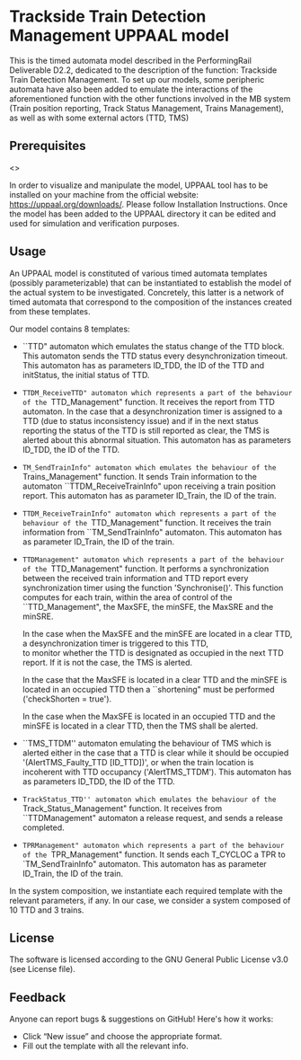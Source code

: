 # Trackside Train Detection Management UPPAAL model
This is the timed automata model described in the PerformingRail Deliverable D2.2, dedicated to the description of the function: Trackside Train Detection Management.
To set up our models, some peripheric automata have also been added to emulate the interactions of the aforementioned function with the other functions involved in the MB system (Train position reporting, Track Status Management, Trains Management), as well as with some external actors (TTD, TMS)

## Prerequisites
<<tools to install>>

In order to visualize and manipulate the model, UPPAAL tool has to be installed on your machine from the official website: https://uppaal.org/downloads/. Please follow Installation Instructions. 
Once the model has been added to the UPPAAL directory it can be edited and used for simulation and verification purposes.

## Usage

An UPPAAL model is constituted of various timed automata templates (possibly parameterizable) that can be instantiated to establish the model of the actual system to be investigated.
 Concretely, this latter is a network of timed automata that correspond to the composition of the instances created from these templates. 

Our model contains 8 templates:

- ``TTD" automaton which emulates the status change of the TTD block. This automaton sends the TTD status every desynchronization timeout.
	This automaton has as parameters ID_TDD, the ID of the TTD and initStatus, the initial status of TTD.

- ``TTDM_ReceiveTTD" automaton which represents a part of the behaviour of the ``TTD_Management" function. It receives the report from TTD automaton. 
	In the case that a desynchronization timer is assigned to a TTD (due to status inconsistency issue) and
	if in the next status reporting the status of the TTD is still reported as clear, the TMS is alerted about this abnormal situation. 
	This automaton has as parameters ID_TDD, the ID of the TTD.
	
- ``TM_SendTrainInfo" automaton which emulates the behaviour of the ``Trains_Management" function. 
	It sends Train information to the automaton ``TTDM_ReceiveTrainInfo" upon receiving a train position report.
	This automaton has as parameter ID_Train, the ID of the train.

- ``TTDM_ReceiveTrainInfo" automaton which represents a part of the behaviour of the ``TTD_Management" function. 
	It receives the train information from ``TM_SendTrainInfo" automaton. 
    This automaton has as parameter ID_Train, the ID of the train.
	 
- ``TTDManagement" automaton which represents a part of the behaviour of the ``TTD_Management" function. 
	It performs a synchronization between the received train information and TTD report every synchronization timer using the function 'Synchronise()'.
	This function computes for each train, within the area of control of the ``TTD_Management", the MaxSFE, the minSFE, the MaxSRE and the minSRE. 
	
	In the case when the MaxSFE and the minSFE are located in a clear TTD, a desynchronization timer is triggered to this TTD,  
	to monitor whether the TTD is designated as occupied in the next TTD report. If it is not the case, the TMS is alerted. 
	
	In the case that the MaxSFE is located in a clear TTD and the minSFE is located in an occupied TTD then a ``shortening" must be performed ('checkShorten = true'). 
	
	In the case when the MaxSFE is located in an occupied TTD and the minSFE is located in a clear TTD, then the TMS shall be alerted. 
	 
- ``TMS_TTDM'' automaton emulating the behaviour of TMS which is alerted 
	either in the case that a TTD is clear while it should be occupied '(AlertTMS_Faulty_TTD [ID_TTD])', 
	or when the train location is incoherent with TTD occupancy ('AlertTMS_TTDM').
	This automaton has as parameters ID_TDD, the ID of the TTD.

- ``TrackStatus_TTD'' automaton which emulates the behaviour of the ``Track_Status_Management" function. 
	It receives from ``TTDManagement" automaton a release request, and sends a release completed.
  
- ``TPRManagement" automaton which represents a part of the behaviour of the ``TPR_Management" function. 
	It sends each T_CYCLOC a TPR to `TM_SendTrainInfo" automaton.
	This automaton has as parameter ID_Train, the ID of the train.

In the system composition, we instantiate each required template with the relevant parameters, if any.
In our case, we consider a system composed of 10 TTD and 3 trains. 

## License
The software is licensed according to the GNU General Public License v3.0 (see License file).

## Feedback
Anyone can report bugs & suggestions on GitHub! Here's how it works:
* Click “New issue” and choose the appropriate format.
* Fill out the template with all the relevant info.
